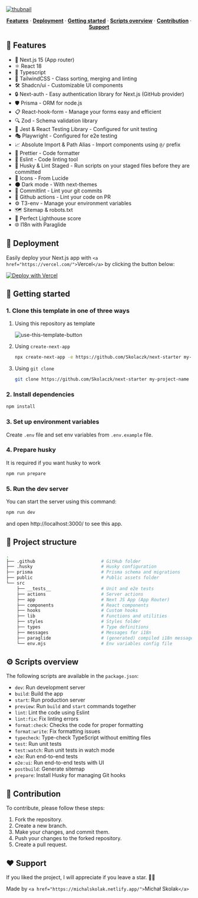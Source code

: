 <a href="https://next-starter-skolaczk.vercel.app/">
<img src="https://github.com/Skolaczk/next-starter/assets/76774237/44b552ff-43aa-441f-b1d0-de9bdfc2a73f" alt="thubnail">
</a>
<p align="center">
  <a href="#-features"><strong>Features</strong></a> ·
  <a href="#-deployment"><strong>Deployment</strong></a> ·
  <a href="#-getting-started"><strong>Getting started</strong></a> ·
  <a href="#%EF%B8%8F-scripts-overview"><strong>Scripts overview</strong></a> ·
  <a href="#-contribution"><strong>Contribution</strong></a> ·
  <a href="#%EF%B8%8F-support"><strong>Support</strong></a>
</p>

## 🎉 Features

- 🚀 Next.js 15 (App router)
- ⚛️ React 18
- 📘 Typescript
- 🎨 TailwindCSS - Class sorting, merging and linting
- 🛠️ Shadcn/ui - Customizable UI components
- 🔒 Next-auth - Easy authentication library for Next.js (GitHub provider)
- 🛡️ Prisma - ORM for node.js
- 📋 React-hook-form - Manage your forms easy and efficient
- 🔍 Zod - Schema validation library
- 🧪 Jest & React Testing Library - Configured for unit testing
- 🎭 Playwright - Configured for e2e testing
- 📈 Absolute Import & Path Alias - Import components using `@/` prefix
- 💅 Prettier - Code formatter
- 🧹 Eslint - Code linting tool
- 🐶 Husky & Lint Staged - Run scripts on your staged files before they are committed
- 🔹 Icons - From Lucide
- 🌑 Dark mode - With next-themes
- 📝 Commitlint - Lint your git commits
- 🤖 Github actions - Lint your code on PR
- ⚙️ T3-env - Manage your environment variables
- 🗺️ Sitemap & robots.txt
- 💯 Perfect Lighthouse score
- 🌐 I18n with Paraglide

## 🚀 Deployment

Easily deploy your Next.js app with `<a href="https://vercel.com/">`Vercel`</a>` by clicking the button below:

[![Deploy with Vercel](https://vercel.com/button)](https://vercel.com/new/clone?repository-url=https://github.com/Skolaczk/next-starter)

## 🎯 Getting started

### 1. Clone this template in one of three ways

1. Using this repository as template

   ![use-this-template-button](https://github.com/Skolaczk/next-starter/assets/76774237/f25c9a29-41de-4865-aa38-c032b9346169)

2. Using `create-next-app`

   ```bash
   npx create-next-app -e https://github.com/Skolaczk/next-starter my-project-name
   ```

3. Using `git clone`

   ```bash
   git clone https://github.com/Skolaczk/next-starter my-project-name
   ```

### 2. Install dependencies

```bash
npm install
```

### 3. Set up environment variables

Create `.env` file and set env variables from `.env.example` file.

### 4. Prepare husky

It is required if you want husky to work

```bash
npm run prepare
```

### 5. Run the dev server

You can start the server using this command:

```bash
npm run dev
```

and open http://localhost:3000/ to see this app.

## 📁 Project structure

```bash
.
├── .github                         # GitHub folder
├── .husky                          # Husky configuration
├── prisma                          # Prisma schema and migrations
├── public                          # Public assets folder
└── src
    ├── __tests__                   # Unit and e2e tests
    ├── actions                     # Server actions
    ├── app                         # Next JS App (App Router)
    ├── components                  # React components
    ├── hooks                       # Custom hooks
    ├── lib                         # Functions and utilities
    ├── styles                      # Styles folder
    ├── types                       # Type definitions
    ├── messages                    # Messages for i18n
    ├── paraglide                   # (generated) compiled i18n messages
    └── env.mjs                     # Env variables config file
```

## ⚙️ Scripts overview

The following scripts are available in the `package.json`:

- `dev`: Run development server
- `build`: Build the app
- `start`: Run production server
- `preview`: Run `build` and `start` commands together
- `lint`: Lint the code using Eslint
- `lint:fix`: Fix linting errors
- `format:check`: Checks the code for proper formatting
- `format:write`: Fix formatting issues
- `typecheck`: Type-check TypeScript without emitting files
- `test`: Run unit tests
- `test:watch`: Run unit tests in watch mode
- `e2e`: Run end-to-end tests
- `e2e:ui`: Run end-to-end tests with UI
- `postbuild`: Generate sitemap
- `prepare`: Install Husky for managing Git hooks

## 🤝 Contribution

To contribute, please follow these steps:

1. Fork the repository.
2. Create a new branch.
3. Make your changes, and commit them.
4. Push your changes to the forked repository.
5. Create a pull request.

## ❤️ Support

If you liked the project, I will appreciate if you leave a star. 🌟😊

Made by `<a href="https://michalskolak.netlify.app/">`Michał Skolak`</a>`
